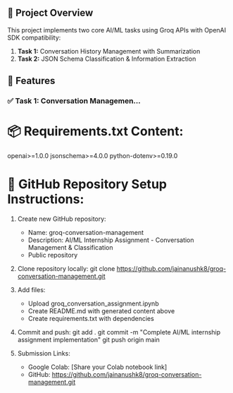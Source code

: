 ## 🎯 Project Overview

This project implements two core AI/ML tasks using Groq APIs with OpenAI SDK compatibility:

1. **Task 1:** Conversation History Management with Summarization
2. **Task 2:** JSON Schema Classification & Information Extraction

## 🚀 Features

### ✅ Task 1: Conversation Managemen...

📦 Requirements.txt Content:
==============================
openai>=1.0.0
jsonschema>=4.0.0
python-dotenv>=0.19.0


🔗 GitHub Repository Setup Instructions:
========================================

1. Create new GitHub repository:
   - Name: groq-conversation-management
   - Description: AI/ML Internship Assignment - Conversation Management & Classification
   - Public repository

2. Clone repository locally:
   git clone https://github.com/jainanushk8/groq-conversation-management.git

3. Add files:
   - Upload groq_conversation_assignment.ipynb
   - Create README.md with generated content above
   - Create requirements.txt with dependencies

4. Commit and push:
   git add .
   git commit -m "Complete AI/ML internship assignment implementation"
   git push origin main

5. Submission Links:
   - Google Colab: [Share your Colab notebook link]
   - GitHub: https://github.com/jainanushk8/groq-conversation-management.git
